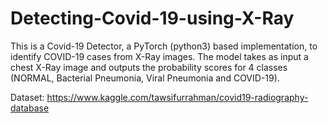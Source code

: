 # Detecting-Covid-19-using-X-Ray

This is a Covid-19 Detector, a PyTorch (python3) based implementation, to identify COVID-19 cases from X-Ray images. The model takes as input a chest X-Ray image and outputs the probability scores for 4 classes (NORMAL, Bacterial Pneumonia, Viral Pneumonia and COVID-19).

Dataset: https://www.kaggle.com/tawsifurrahman/covid19-radiography-database
